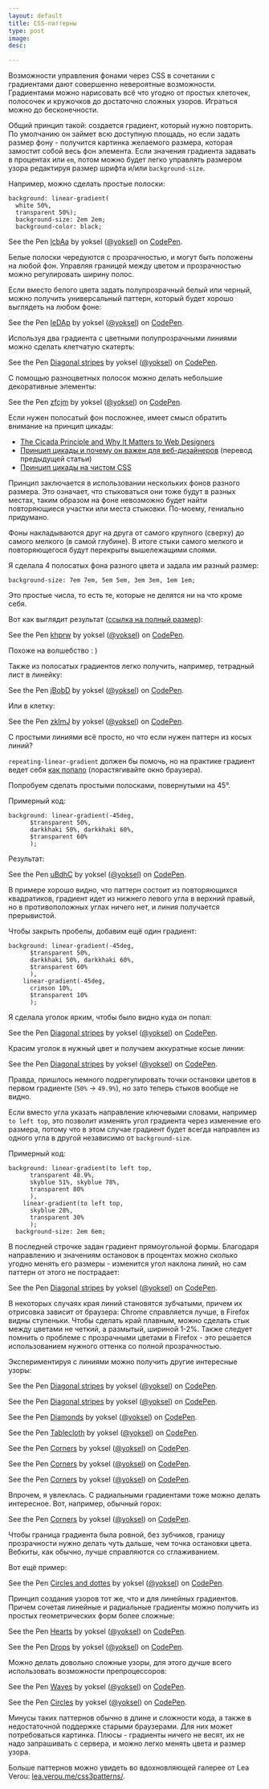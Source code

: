 ```yaml
---
layout: default
title: CSS-паттерны
type: post
image: 
desc: 

---
```


Возможности управления фонами через CSS в cочетании с градиентами дают совершенно невероятные возможности. Градиентами можно нарисовать всё что угодно от простых клеточек, полосочек и кружочков до достаточно сложных узоров. Играться можно до бесконечности.

<!--more-->

Общий принцип такой: создается градиент, который нужно повторить. По умолчанию он займет всю доступную площадь, но если задать размер фону - получится картинка желаемого размера, которая замостит собой весь фон элемента.
Если значения градиента задавать в процентах или <code>em</code>, потом можно будет легко управлять размером узора редактируя размер шрифта и/или <code>background-size</code>.

Например, можно сделать простые полоски:

<pre><code class="language-css">background: linear-gradient( 
  white 50%, 
  transparent 50%);
  background-size: 2em 2em;
  background-color: black;</code></pre>

<p data-height="250" data-theme-id="0" data-slug-hash="lcbAa" data-default-tab="result" class='codepen'>See the Pen <a href='http://codepen.io/yoksel/pen/lcbAa'>lcbAa</a> by yoksel (<a href='http://codepen.io/yoksel'>@yoksel</a>) on <a href='http://codepen.io'>CodePen</a>.</p>
<script async src="//codepen.io/assets/embed/ei.js"></script>

Белые полоски чередуются с прозрачностью, и могут быть положены на любой фон. Управляя границей между цветом и прозрачностью можно регулировать ширину полос.

Если вместо белого цвета задать полупрозрачный белый или черный, можно получить универсальный паттерн, который будет хорошо выглядеть на любом фоне:

<p data-height="234" data-theme-id="0" data-slug-hash="IeDAp" data-default-tab="result" class='codepen'>See the Pen <a href='http://codepen.io/yoksel/pen/IeDAp'>IeDAp</a> by yoksel (<a href='http://codepen.io/yoksel'>@yoksel</a>) on <a href='http://codepen.io'>CodePen</a>.</p>
<script async src="//codepen.io/assets/embed/ei.js"></script>

Используя два градиента с цветными полупрозрачными линиями можно сделать клетчатую скатерть:

<p data-height="268" data-theme-id="0" data-slug-hash="qclad" data-default-tab="result" class='codepen'>See the Pen <a href='http://codepen.io/yoksel/pen/qclad'>Diagonal stripes</a> by yoksel (<a href='http://codepen.io/yoksel'>@yoksel</a>) on <a href='http://codepen.io'>CodePen</a>.</p>
<script async src="//codepen.io/assets/embed/ei.js"></script>

С помощью разноцветных полосок можно делать небольшие декоративные элементы:

<p data-height="215" data-theme-id="0" data-slug-hash="zfcjm" data-default-tab="result" class='codepen'>See the Pen <a href='http://codepen.io/yoksel/pen/zfcjm'>zfcjm</a> by yoksel (<a href='http://codepen.io/yoksel'>@yoksel</a>) on <a href='http://codepen.io'>CodePen</a>.</p>
<script async src="//codepen.io/assets/embed/ei.js"></script>

Если нужен полосатый фон посложнее, имеет смысл обратить внимание на принцип цикады:

- <a href="http://www.sitepoint.com/the-cicada-principle-and-why-it-matters-to-web-designers/">The Cicada Principle and Why It Matters to Web Designers</a>
- <a href="http://habrahabr.ru/post/117160/">Принцип цикады и почему он важен для веб-дизайнеров</a> (перевод предыдущей статьи)
- <a href="http://habrahabr.ru/post/148639/">Принцип цикады на чистом CSS</a>

Принцип заключается в использовании нескольких фонов разного размера. Это означает, что стыковаться они тоже будут в разных местах, таким образом на фоне невозможно будет найти повторяющиеся участки или места стыковки. По-моему, гениально придумано.

Фоны накладываются друг на друга от самого крупного (сверху) до самого мелкого (в самой глубине). В итоге стыки самого мелкого и повторяющегося будут перекрыты вышележащими слоями.

Я сделала 4 полосатых фона разного цвета и задала им разный размер:

<pre><code class="language-css">background-size: 7em 7em, 5em 5em, 3em 3em, 1em 1em;</code></pre>

Это простые числа, то есть те, которые не делятся ни на что кроме себя. 

Вот как выглядит результат (<a href="http://cdpn.io/khprw">ссылка на полный размер</a>):

<p data-height="300" data-theme-id="0" data-slug-hash="khprw" data-default-tab="result" class='codepen'>See the Pen <a href='http://codepen.io/yoksel/pen/khprw'>khprw</a> by yoksel (<a href='http://codepen.io/yoksel'>@yoksel</a>) on <a href='http://codepen.io'>CodePen</a>.</p>
<script async src="//codepen.io/assets/embed/ei.js"></script>

Похоже на волшебство : )

Также из полосатых градиентов легко получить, например, тетрадный лист в линейку:

<p data-height="270" data-theme-id="0" data-slug-hash="jBobD" data-default-tab="result" class='codepen'>See the Pen <a href='http://codepen.io/yoksel/pen/jBobD'>jBobD</a> by yoksel (<a href='http://codepen.io/yoksel'>@yoksel</a>) on <a href='http://codepen.io'>CodePen</a>.</p>
<script async src="//codepen.io/assets/embed/ei.js"></script>

Или в клетку:

<p data-height="268" data-theme-id="0" data-slug-hash="zkImJ" data-default-tab="result" class='codepen'>See the Pen <a href='http://codepen.io/yoksel/pen/zkImJ'>zkImJ</a> by yoksel (<a href='http://codepen.io/yoksel'>@yoksel</a>) on <a href='http://codepen.io'>CodePen</a>.</p>
<script async src="//codepen.io/assets/embed/ei.js"></script>

С простыми линиями всё просто, но что если нужен паттерн из косых линий?

<code>repeating-linear-gradient</code> должен бы помочь, но на практике градиент ведет себя <a href="http://cdpn.io/IBCJD">как попало</a> (порастягивайте окно браузера).

Попробуем сделать простыми полосками, повернутыми на 45&deg;.

Примерный код:

<pre><code class="language-css">background: linear-gradient(-45deg,
      $transparent 50%, 
      darkkhaki 50%, darkkhaki 60%, 
      $transparent 60%
      );
</code></pre>

Результат:

<p data-height="268" data-theme-id="0" data-slug-hash="uBdhC" data-default-tab="result" class='codepen'>See the Pen <a href='http://codepen.io/yoksel/pen/uBdhC'>uBdhC</a> by yoksel (<a href='http://codepen.io/yoksel'>@yoksel</a>) on <a href='http://codepen.io'>CodePen</a>.</p>
<script async src="//codepen.io/assets/embed/ei.js"></script>

В примере хорошо видно, что паттерн состоит из повторяющихся квадратиков, градиент идет из нижнего левого угла в верхний правый, но в противоположных углах ничего нет, и линия получается прерывистой. 

Чтобы закрыть пробелы, добавим ещё один градиент:

<pre><code class="language-css">background: linear-gradient(-45deg,
      $transparent 50%, 
      darkkhaki 50%, darkkhaki 60%, 
      $transparent 60%
      ),
    linear-gradient(-45deg,
      crimson 10%,
      $transparent 10%
      );</code></pre>

Я сделала уголок ярким, чтобы было видно куда он попал:

<p data-height="268" data-theme-id="0" data-slug-hash="jmeEd" data-default-tab="result" class='codepen'>See the Pen <a href='http://codepen.io/yoksel/pen/jmeEd'>Diagonal stripes</a> by yoksel (<a href='http://codepen.io/yoksel'>@yoksel</a>) on <a href='http://codepen.io'>CodePen</a>.</p>
<script async src="//codepen.io/assets/embed/ei.js"></script>

Красим уголок в нужный цвет и получаем аккуратные косые линии:

<p data-height="268" data-theme-id="0" data-slug-hash="ExBcC" data-default-tab="result" class='codepen'>See the Pen <a href='http://codepen.io/yoksel/pen/ExBcC'>Diagonal stripes</a> by yoksel (<a href='http://codepen.io/yoksel'>@yoksel</a>) on <a href='http://codepen.io'>CodePen</a>.</p>
<script async src="//codepen.io/assets/embed/ei.js"></script>

Правда, пришлось немного подрегулировать точки остановки цветов в первом градиенте (<code>50%</code> &rarr; <code>49.9%</code>), но зато теперь стыков вообще не видно.

Если вместо угла указать направление ключевыми словами, например <code>to left top</code>, это позволит изменять угол градиента через изменение его размера, потому что в этом случае градиент будет всегда направлен из одного угла в другой независимо от <code>background-size</code>.

Примерный код:

<pre><code class="language-css">background: linear-gradient(to left top,
      transparent 48.9%, 
      skyblue 51%, skyblue 78%, 
      transparent 80%
      ),
    linear-gradient(to left top,
      skyblue 28%,
      transparent 30%
      );
  background-size: 2em 6em;</code></pre>

В последней строчке задан градиент прямоугольной формы. Благодаря направлению и значениям остановок в процентах можно сколько угодно менять его размеры - изменится угол наклона линий, но сам паттерн от этого не пострадает:

<p data-height="268" data-theme-id="0" data-slug-hash="qlCjz" data-default-tab="result" class='codepen'>See the Pen <a href='http://codepen.io/yoksel/pen/qlCjz'>Diagonal stripes</a> by yoksel (<a href='http://codepen.io/yoksel'>@yoksel</a>) on <a href='http://codepen.io'>CodePen</a>.</p>
<script async src="//codepen.io/assets/embed/ei.js"></script>

В некоторых случаях края линий становятся зубчатыми, причем их отрисовка зависит от браузера: Chrome справляется лучше, в Firefox видны ступеньки.
Чтобы сделать край плавным, можно сделать стык между цветами не четкий, а размытый, шириной 1-2%.
Также следует помнить о проблеме с прозрачными цветами в Firefox - это решается использованием нужного оттенка со полной прозрачностью.

Экспериментируя с линиями можно получить другие интересные узоры:

<p data-height="268" data-theme-id="0" data-slug-hash="brosh" data-default-tab="result" class='codepen'>See the Pen <a href='http://codepen.io/yoksel/pen/brosh'>Diagonal stripes</a> by yoksel (<a href='http://codepen.io/yoksel'>@yoksel</a>) on <a href='http://codepen.io'>CodePen</a>.</p>
<script async src="//codepen.io/assets/embed/ei.js"></script>

<p data-height="268" data-theme-id="0" data-slug-hash="fFJpl" data-default-tab="result" class='codepen'>See the Pen <a href='http://codepen.io/yoksel/pen/fFJpl'>Diagonal stripes</a> by yoksel (<a href='http://codepen.io/yoksel'>@yoksel</a>) on <a href='http://codepen.io'>CodePen</a>.</p>
<script async src="//codepen.io/assets/embed/ei.js"></script>

<p data-height="268" data-theme-id="0" data-slug-hash="rqcHC" data-default-tab="result" class='codepen'>See the Pen <a href='http://codepen.io/yoksel/pen/rqcHC'>Diamonds</a> by yoksel (<a href='http://codepen.io/yoksel'>@yoksel</a>) on <a href='http://codepen.io'>CodePen</a>.</p>
<script async src="//codepen.io/assets/embed/ei.js"></script>

<p data-height="268" data-theme-id="0" data-slug-hash="ajJes" data-default-tab="result" class='codepen'>See the Pen <a href='http://codepen.io/yoksel/pen/ajJes'>Tablecloth</a> by yoksel (<a href='http://codepen.io/yoksel'>@yoksel</a>) on <a href='http://codepen.io'>CodePen</a>.</p>
<script async src="//codepen.io/assets/embed/ei.js"></script>

<p data-height="268" data-theme-id="0" data-slug-hash="EHbBw" data-default-tab="result" class='codepen'>See the Pen <a href='http://codepen.io/yoksel/pen/EHbBw'>Corners</a> by yoksel (<a href='http://codepen.io/yoksel'>@yoksel</a>) on <a href='http://codepen.io'>CodePen</a>.</p>
<script async src="//codepen.io/assets/embed/ei.js"></script>

<p data-height="268" data-theme-id="0" data-slug-hash="saJtl" data-default-tab="result" class='codepen'>See the Pen <a href='http://codepen.io/yoksel/pen/saJtl'>Corners</a> by yoksel (<a href='http://codepen.io/yoksel'>@yoksel</a>) on <a href='http://codepen.io'>CodePen</a>.</p>
<script async src="//codepen.io/assets/embed/ei.js"></script>

<p data-height="268" data-theme-id="0" data-slug-hash="Etomx" data-default-tab="result" class='codepen'>See the Pen <a href='http://codepen.io/yoksel/pen/Etomx'>Corners</a> by yoksel (<a href='http://codepen.io/yoksel'>@yoksel</a>) on <a href='http://codepen.io'>CodePen</a>.</p>
<script async src="//codepen.io/assets/embed/ei.js"></script>

Впрочем, я увлеклась. С радиальными градиентами тоже можно делать интересное. Вот, например, обычный горох:

<p data-height="268" data-theme-id="0" data-slug-hash="eolqw" data-default-tab="result" class='codepen'>See the Pen <a href='http://codepen.io/yoksel/pen/eolqw'>Corners</a> by yoksel (<a href='http://codepen.io/yoksel'>@yoksel</a>) on <a href='http://codepen.io'>CodePen</a>.</p>
<script async src="//codepen.io/assets/embed/ei.js"></script>

Чтобы граница градиента была ровной, без зубчиков, границу прозрачности нужно делать чуть дальше, чем точка остановки цвета. 
Вебкиты, как обычно, лучше справляются со сглаживанием. 

Вот ещё пример:

<p data-height="268" data-theme-id="0" data-slug-hash="muxnF" data-default-tab="result" class='codepen'>See the Pen <a href='http://codepen.io/yoksel/pen/muxnF'>Circles and dottes</a> by yoksel (<a href='http://codepen.io/yoksel'>@yoksel</a>) on <a href='http://codepen.io'>CodePen</a>.</p>
<script async src="//codepen.io/assets/embed/ei.js"></script>

Принцип создания узоров тот же, что и для линейных градиентов. Причем сочетая линейные и радиальные градиенты можно получить из простых геометрических форм более сложные:

<p data-height="268" data-theme-id="0" data-slug-hash="jufvg" data-default-tab="result" class='codepen'>See the Pen <a href='http://codepen.io/yoksel/pen/jufvg'>Hearts</a> by yoksel (<a href='http://codepen.io/yoksel'>@yoksel</a>) on <a href='http://codepen.io'>CodePen</a>.</p>
<script async src="//codepen.io/assets/embed/ei.js"></script>

<p data-height="268" data-theme-id="0" data-slug-hash="oeksa" data-default-tab="result" class='codepen'>See the Pen <a href='http://codepen.io/yoksel/pen/oeksa'>Drops</a> by yoksel (<a href='http://codepen.io/yoksel'>@yoksel</a>) on <a href='http://codepen.io'>CodePen</a>.</p>
<script async src="//codepen.io/assets/embed/ei.js"></script>

Можно делать довольно сложные узоры, для этого дучше всего использовать возможности препроцессоров:

<p data-height="268" data-theme-id="0" data-slug-hash="DiIBm" data-default-tab="result" class='codepen'>See the Pen <a href='http://codepen.io/yoksel/pen/DiIBm'>Waves</a> by yoksel (<a href='http://codepen.io/yoksel'>@yoksel</a>) on <a href='http://codepen.io'>CodePen</a>.</p>
<script async src="//codepen.io/assets/embed/ei.js"></script>

<p data-height="268" data-theme-id="0" data-slug-hash="ijxKy" data-default-tab="result" class='codepen'>See the Pen <a href='http://codepen.io/yoksel/pen/ijxKy'>Circles</a> by yoksel (<a href='http://codepen.io/yoksel'>@yoksel</a>) on <a href='http://codepen.io'>CodePen</a>.</p>
<script async src="//codepen.io/assets/embed/ei.js"></script>

Минусы таких паттернов обычно в длине и сложности кода, а также в недостаточной поддержке старыми браузерами. Для них может потребоваться картинка. 
Плюсы - градиенты ничего не весят, их не надо запрашивать с сервера, и можно легко менять цвета и размер узора.

Больше паттернов можно увидеть во вдохновляющей галерее от Lea Verou: <a href="http://lea.verou.me/css3patterns/">lea.verou.me/css3patterns/</a>.

